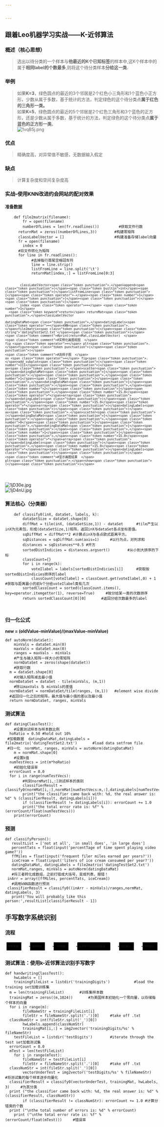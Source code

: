 ```yaml
---


---
```


<h2 id="跟着leo机器学习实战——k-近邻算法">跟着Leo机器学习实战——K-近邻算法</h2>
<h3 id="概述（核心思想）">概述（核心思想）</h3>
<blockquote>
<p>选出以待分类的一个样本与<strong>他最近的K个已知标签</strong>的样本中,这K个样本中的属于<strong>相同label的个数最多</strong>,则将这个待分类样本<strong>分给这一类.</strong></p>
</blockquote>
<h3 id="举例">举例</h3>
<blockquote>
<p>如果<strong>K=3</strong>，绿色圆点的最近的3个邻居是2个红色小三角形和1个蓝色小正方形，少数从属于多数，基于统计的方法，判定绿色的这个待分类点<strong>属于红色的三角形一类。</strong><br>
如果<strong>K=5</strong>，绿色圆点的最近的5个邻居是2个红色三角形和3个蓝色的正方形，还是少数从属于多数，基于统计的方法，判定绿色的这个待分类点<strong>属于蓝色的正方形一类</strong>。<br>
<img src="https://s2.ax1x.com/2020/02/15/1vqB5j.png" alt="1vqB5j.png"></p>
</blockquote>
<h3 id="优点">优点</h3>
<blockquote>
<p>精确度高，对异常值不敏感，无数据输入假定</p>
</blockquote>
<h3 id="缺点">缺点</h3>
<blockquote>
<p>计算复杂度和空间复杂度高</p>
</blockquote>
<h3 id="实战--使用knn改进约会网站的配对效果">实战–使用KNN改进约会网站的配对效果</h3>
<h4 id="准备数据">准备数据</h4>
<pre class=" language-py"><code class="prism  language-py">    <span class="token keyword">def</span> <span class="token function">file2matrix</span><span class="token punctuation">(</span>filename<span class="token punctuation">)</span><span class="token punctuation">:</span>  
        fr <span class="token operator">=</span> <span class="token builtin">open</span><span class="token punctuation">(</span>filename<span class="token punctuation">)</span>  
        numberOfLines <span class="token operator">=</span> <span class="token builtin">len</span><span class="token punctuation">(</span>fr<span class="token punctuation">.</span>readlines<span class="token punctuation">(</span><span class="token punctuation">)</span><span class="token punctuation">)</span>         <span class="token comment">#获取文件行数  </span>
      returnMat <span class="token operator">=</span> zeros<span class="token punctuation">(</span><span class="token punctuation">(</span>numberOfLines<span class="token punctuation">,</span><span class="token number">3</span><span class="token punctuation">)</span><span class="token punctuation">)</span>        <span class="token comment">#构建零矩阵  </span>
      classLabelVector <span class="token operator">=</span> <span class="token punctuation">[</span><span class="token punctuation">]</span>                       <span class="token comment">#构建准备存储label向量  </span>
      fr <span class="token operator">=</span> <span class="token builtin">open</span><span class="token punctuation">(</span>filename<span class="token punctuation">)</span>  
        index <span class="token operator">=</span> <span class="token number">0</span>  
      <span class="token comment">#将文件转化为矩阵  </span>
      <span class="token keyword">for</span> line <span class="token keyword">in</span> fr<span class="token punctuation">.</span>readlines<span class="token punctuation">(</span><span class="token punctuation">)</span><span class="token punctuation">:</span>  
            <span class="token comment">#去掉每行首尾空格回车符  </span>
		    line <span class="token operator">=</span> line<span class="token punctuation">.</span>strip<span class="token punctuation">(</span><span class="token punctuation">)</span>  
            listFromLine <span class="token operator">=</span> line<span class="token punctuation">.</span>split<span class="token punctuation">(</span><span class="token string">'\t'</span><span class="token punctuation">)</span>  
            returnMat<span class="token punctuation">[</span>index<span class="token punctuation">,</span><span class="token punctuation">:</span><span class="token punctuation">]</span> <span class="token operator">=</span> listFromLine<span class="token punctuation">[</span><span class="token number">0</span><span class="token punctuation">:</span><span class="token number">3</span><span class="token punctuation">]</span>  
      
            classLabelVector<span class="token punctuation">.</span>append<span class="token punctuation">(</span><span class="token builtin">int</span><span class="token punctuation">(</span>listFromLine<span class="token punctuation">[</span><span class="token operator">-</span><span class="token number">1</span><span class="token punctuation">]</span><span class="token punctuation">)</span><span class="token punctuation">)</span>  
            index <span class="token operator">+=</span> <span class="token number">1</span>  
      <span class="token keyword">return</span> returnMat<span class="token punctuation">,</span>classLabelVector

    datingDataMat<span class="token punctuation">,</span>datingLabels<span class="token operator">=</span>kNN<span class="token punctuation">.</span>file2matrix<span class="token punctuation">(</span><span class="token string">'datingTestSet2.txt'</span><span class="token punctuation">)</span>  
    <span class="token comment">#print(returnMat,classLabelVector)  </span>
    <span class="token comment">#实例化画图视图  </span>
    fig <span class="token operator">=</span> plt<span class="token punctuation">.</span>figure<span class="token punctuation">(</span><span class="token punctuation">)</span>  
    <span class="token comment">#选择子图  </span>
    ax <span class="token operator">=</span> fig<span class="token punctuation">.</span>add_subplot<span class="token punctuation">(</span><span class="token number">111</span><span class="token punctuation">)</span>  
    ax<span class="token punctuation">.</span>scatter<span class="token punctuation">(</span>datingDataMat<span class="token punctuation">[</span><span class="token punctuation">:</span><span class="token punctuation">,</span><span class="token number">1</span><span class="token punctuation">]</span><span class="token punctuation">,</span>datingDataMat<span class="token punctuation">[</span><span class="token punctuation">:</span><span class="token punctuation">,</span><span class="token number">2</span><span class="token punctuation">]</span><span class="token punctuation">,</span><span class="token number">15.0</span><span class="token operator">*</span>array<span class="token punctuation">(</span>datingLabels<span class="token punctuation">)</span><span class="token punctuation">,</span><span class="token number">15.0</span><span class="token operator">*</span>array<span class="token punctuation">(</span>datingLabels<span class="token punctuation">)</span><span class="token punctuation">)</span>  
    ax<span class="token punctuation">.</span>scatter<span class="token punctuation">(</span>datingDataMat<span class="token punctuation">[</span><span class="token punctuation">:</span><span class="token punctuation">,</span><span class="token number">0</span><span class="token punctuation">]</span><span class="token punctuation">,</span>datingDataMat<span class="token punctuation">[</span><span class="token punctuation">:</span><span class="token punctuation">,</span><span class="token number">1</span><span class="token punctuation">]</span><span class="token punctuation">,</span><span class="token number">15.0</span><span class="token operator">*</span>array<span class="token punctuation">(</span>datingLabels<span class="token punctuation">)</span><span class="token punctuation">,</span><span class="token number">15.0</span><span class="token operator">*</span>array<span class="token punctuation">(</span>datingLabels<span class="token punctuation">)</span><span class="token punctuation">)</span>
    <span class="token comment">#显示画图结果  </span>
    plt<span class="token punctuation">.</span>show<span class="token punctuation">(</span><span class="token punctuation">)</span>
</code></pre>
<p><img src="https://s2.ax1x.com/2020/02/14/1jD30e.jpg" alt="1jD30e.jpg"><br>
<img src="https://s2.ax1x.com/2020/02/14/1jD4nU.jpg" alt="1jD4nU.jpg"></p>
<h3 id="算法核心（分类器）">算法核心（分类器）</h3>
<pre class=" language-python"><code class="prism  language-python">    <span class="token keyword">def</span> <span class="token function">classify0</span><span class="token punctuation">(</span>inX<span class="token punctuation">,</span> dataSet<span class="token punctuation">,</span> labels<span class="token punctuation">,</span> k<span class="token punctuation">)</span><span class="token punctuation">:</span>  
        dataSetSize <span class="token operator">=</span> dataSet<span class="token punctuation">.</span>shape<span class="token punctuation">[</span><span class="token number">0</span><span class="token punctuation">]</span>  
        diffMat <span class="token operator">=</span> tile<span class="token punctuation">(</span>inX<span class="token punctuation">,</span> <span class="token punctuation">(</span>dataSetSize<span class="token punctuation">,</span><span class="token number">1</span><span class="token punctuation">)</span><span class="token punctuation">)</span> <span class="token operator">-</span> dataSet      <span class="token comment">#tile产生以inX为元素包，形成(dataSetSize,1)矩阵，返回inX与dataSet各点坐标差值。  </span>
	    sqDiffMat <span class="token operator">=</span> diffMat<span class="token operator">**</span><span class="token number">2</span> <span class="token comment">#计算点inX与各点欧式距离平方。  </span>
        sqDistances <span class="token operator">=</span> sqDiffMat<span class="token punctuation">.</span><span class="token builtin">sum</span><span class="token punctuation">(</span>axis<span class="token operator">=</span><span class="token number">1</span><span class="token punctuation">)</span>     <span class="token comment">#以行为点，对列求和  </span>
        distances <span class="token operator">=</span> sqDistances<span class="token operator">**</span><span class="token number">0.5</span> <span class="token comment">#开方  </span>
        sortedDistIndicies <span class="token operator">=</span> distances<span class="token punctuation">.</span>argsort<span class="token punctuation">(</span><span class="token punctuation">)</span>        <span class="token comment">#从小到大排序的下标  </span>
        classCount<span class="token operator">=</span><span class="token punctuation">{</span><span class="token punctuation">}</span>
        <span class="token keyword">for</span> i <span class="token keyword">in</span> <span class="token builtin">range</span><span class="token punctuation">(</span>k<span class="token punctuation">)</span><span class="token punctuation">:</span>  
	        voteIlabel <span class="token operator">=</span> labels<span class="token punctuation">[</span>sortedDistIndicies<span class="token punctuation">[</span>i<span class="token punctuation">]</span><span class="token punctuation">]</span>      <span class="token comment">#获取按sortedDistIndicies排序的label  </span>
	        classCount<span class="token punctuation">[</span>voteIlabel<span class="token punctuation">]</span> <span class="token operator">=</span> classCount<span class="token punctuation">.</span>get<span class="token punctuation">(</span>voteIlabel<span class="token punctuation">,</span><span class="token number">0</span><span class="token punctuation">)</span> <span class="token operator">+</span> <span class="token number">1</span> <span class="token comment">#获取与距离最小的前k个分给voteIlabel类有几次  </span>
        sortedClassCount <span class="token operator">=</span> <span class="token builtin">sorted</span><span class="token punctuation">(</span>classCount<span class="token punctuation">.</span>items<span class="token punctuation">(</span><span class="token punctuation">)</span><span class="token punctuation">,</span> key<span class="token operator">=</span>operator<span class="token punctuation">.</span>itemgetter<span class="token punctuation">(</span><span class="token number">1</span><span class="token punctuation">)</span><span class="token punctuation">,</span> reverse<span class="token operator">=</span><span class="token boolean">True</span><span class="token punctuation">)</span>     <span class="token comment">#按分给某一类的次数排序  </span>
        <span class="token keyword">return</span> sortedClassCount<span class="token punctuation">[</span><span class="token number">0</span><span class="token punctuation">]</span><span class="token punctuation">[</span><span class="token number">0</span><span class="token punctuation">]</span>       <span class="token comment">#返回分给次数最多的label</span>
        
</code></pre>
<h3 id="归一化公式">归一化公式</h3>
<p><strong>new = (oldValue-minValue)/(maxValue-minValue)</strong></p>
<pre class=" language-py"><code class="prism  language-py"><span class="token keyword">def</span> <span class="token function">autoNorm</span><span class="token punctuation">(</span>dataSet<span class="token punctuation">)</span><span class="token punctuation">:</span>  
    minVals <span class="token operator">=</span> dataSet<span class="token punctuation">.</span><span class="token builtin">min</span><span class="token punctuation">(</span><span class="token number">0</span><span class="token punctuation">)</span>  
    maxVals <span class="token operator">=</span> dataSet<span class="token punctuation">.</span><span class="token builtin">max</span><span class="token punctuation">(</span><span class="token number">0</span><span class="token punctuation">)</span>  
    ranges <span class="token operator">=</span> maxVals <span class="token operator">-</span> minVals  
    <span class="token comment">#产生与输入矩阵一样大小的零矩阵  </span>
	normDataSet <span class="token operator">=</span> zeros<span class="token punctuation">(</span>shape<span class="token punctuation">(</span>dataSet<span class="token punctuation">)</span><span class="token punctuation">)</span>  
    <span class="token comment">#获取行数  </span>
  m <span class="token operator">=</span> dataSet<span class="token punctuation">.</span>shape<span class="token punctuation">[</span><span class="token number">0</span><span class="token punctuation">]</span>  
    <span class="token comment">#对输入矩阵减去最小值  </span>
  normDataSet <span class="token operator">=</span> dataSet <span class="token operator">-</span> tile<span class="token punctuation">(</span>minVals<span class="token punctuation">,</span> <span class="token punctuation">(</span>m<span class="token punctuation">,</span><span class="token number">1</span><span class="token punctuation">)</span><span class="token punctuation">)</span>  
    <span class="token comment">#除以maxVals 与 minVals的差值  </span>
  normDataSet <span class="token operator">=</span> normDataSet<span class="token operator">/</span>tile<span class="token punctuation">(</span>ranges<span class="token punctuation">,</span> <span class="token punctuation">(</span>m<span class="token punctuation">,</span><span class="token number">1</span><span class="token punctuation">)</span><span class="token punctuation">)</span>   <span class="token comment">#element wise divide  </span>
  <span class="token comment">#返回归一化之后的矩阵，最大值与最小值的差以及最小值</span>
  <span class="token keyword">return</span> normDataSet<span class="token punctuation">,</span> ranges<span class="token punctuation">,</span> minVals
</code></pre>
<h3 id="测试算法">测试算法</h3>
<pre class=" language-py"><code class="prism  language-py"><span class="token keyword">def</span> <span class="token function">datingClassTest</span><span class="token punctuation">(</span><span class="token punctuation">)</span><span class="token punctuation">:</span>  
    <span class="token comment">#设置测试样本与样本数比例  </span>
  hoRatio <span class="token operator">=</span> <span class="token number">0.50</span> <span class="token comment">#hold out 10%  </span>
 <span class="token comment">#加载数据  datingDataMat,datingLabels = file2matrix('datingTestSet2.txt')       #load data setfrom file  </span>
 <span class="token comment">#归一化  normMat, ranges, minVals = autoNorm(datingDataMat)  </span>
    m <span class="token operator">=</span> normMat<span class="token punctuation">.</span>shape<span class="token punctuation">[</span><span class="token number">0</span><span class="token punctuation">]</span>  
    <span class="token comment">#设置k值  </span>
  numTestVecs <span class="token operator">=</span> <span class="token builtin">int</span><span class="token punctuation">(</span>m<span class="token operator">*</span>hoRatio<span class="token punctuation">)</span>  
    <span class="token comment">#初始化错误率  </span>
  errorCount <span class="token operator">=</span> <span class="token number">0.0</span>  
  <span class="token keyword">for</span> i <span class="token keyword">in</span> <span class="token builtin">range</span><span class="token punctuation">(</span>numTestVecs<span class="token punctuation">)</span><span class="token punctuation">:</span>  
        <span class="token comment">#判别normMat[i,:]测试样本的类别  </span>
        classifierResult <span class="token operator">=</span> classify0<span class="token punctuation">(</span>normMat<span class="token punctuation">[</span>i<span class="token punctuation">,</span><span class="token punctuation">:</span><span class="token punctuation">]</span><span class="token punctuation">,</span>normMat<span class="token punctuation">[</span>numTestVecs<span class="token punctuation">:</span>m<span class="token punctuation">,</span><span class="token punctuation">:</span><span class="token punctuation">]</span><span class="token punctuation">,</span>datingLabels<span class="token punctuation">[</span>numTestVecs<span class="token punctuation">:</span>m<span class="token punctuation">]</span><span class="token punctuation">,</span><span class="token number">3</span><span class="token punctuation">)</span>  
        <span class="token keyword">print</span><span class="token punctuation">(</span><span class="token string">"the classifier came back with: %d, the real answer is: %d"</span> <span class="token operator">%</span> <span class="token punctuation">(</span>classifierResult<span class="token punctuation">,</span> datingLabels<span class="token punctuation">[</span>i<span class="token punctuation">]</span><span class="token punctuation">)</span><span class="token punctuation">)</span>  
        <span class="token keyword">if</span> <span class="token punctuation">(</span>classifierResult <span class="token operator">!=</span> datingLabels<span class="token punctuation">[</span>i<span class="token punctuation">]</span><span class="token punctuation">)</span><span class="token punctuation">:</span> errorCount <span class="token operator">+=</span> <span class="token number">1.0</span>  
        <span class="token keyword">print</span><span class="token punctuation">(</span><span class="token string">"the total error rate is: %f"</span> <span class="token operator">%</span> <span class="token punctuation">(</span>errorCount<span class="token operator">/</span><span class="token builtin">float</span><span class="token punctuation">(</span>numTestVecs<span class="token punctuation">)</span><span class="token punctuation">)</span><span class="token punctuation">)</span>  
    <span class="token keyword">print</span><span class="token punctuation">(</span>errorCount<span class="token punctuation">)</span>
</code></pre>
<h3 id="预测">预测</h3>
<pre class=" language-py"><code class="prism  language-py"><span class="token keyword">def</span> <span class="token function">classifyPerson</span><span class="token punctuation">(</span><span class="token punctuation">)</span><span class="token punctuation">:</span>  
   resultList <span class="token operator">=</span> <span class="token punctuation">[</span><span class="token string">'not at all'</span><span class="token punctuation">,</span> <span class="token string">'in small does'</span><span class="token punctuation">,</span> <span class="token string">'in large does'</span><span class="token punctuation">]</span>  
   percentTats <span class="token operator">=</span> <span class="token builtin">float</span><span class="token punctuation">(</span><span class="token builtin">input</span><span class="token punctuation">(</span><span class="token string">'percentTage of time spent playing video game?'</span><span class="token punctuation">)</span><span class="token punctuation">)</span>  
   ffMiles <span class="token operator">=</span> <span class="token builtin">float</span><span class="token punctuation">(</span><span class="token builtin">input</span><span class="token punctuation">(</span><span class="token string">'frequent filer miles earned per years?'</span><span class="token punctuation">)</span><span class="token punctuation">)</span>  
   iceCream <span class="token operator">=</span> <span class="token builtin">float</span><span class="token punctuation">(</span><span class="token builtin">input</span><span class="token punctuation">(</span><span class="token string">'liters of ice cream consumed per year?'</span><span class="token punctuation">)</span><span class="token punctuation">)</span>  
   datingDataMat<span class="token punctuation">,</span> datingLabels <span class="token operator">=</span> file2matrix<span class="token punctuation">(</span><span class="token string">'datingTestSet2.txt'</span><span class="token punctuation">)</span>  
   normMat<span class="token punctuation">,</span>ranges<span class="token punctuation">,</span> minVals <span class="token operator">=</span> autoNorm<span class="token punctuation">(</span>datingDataMat<span class="token punctuation">)</span>  
   <span class="token comment">#将三者转化成数组，之前打错成大括号，变成列表，报错！  </span>
 inArr <span class="token operator">=</span> array<span class="token punctuation">(</span><span class="token punctuation">[</span>ffMiles<span class="token punctuation">,</span> percentTats<span class="token punctuation">,</span> iceCream<span class="token punctuation">]</span><span class="token punctuation">)</span>  
   <span class="token comment">#调用kNN函数进行预测  </span>
 classifierResult <span class="token operator">=</span> classify0<span class="token punctuation">(</span><span class="token punctuation">(</span>inArr <span class="token operator">-</span> minVals<span class="token punctuation">)</span><span class="token operator">/</span>ranges<span class="token punctuation">,</span>normMat<span class="token punctuation">,</span> datingLabels<span class="token punctuation">,</span> <span class="token number">3</span><span class="token punctuation">)</span>  
   <span class="token keyword">print</span><span class="token punctuation">(</span><span class="token string">'You will probably like this person:'</span><span class="token punctuation">,</span>resultList<span class="token punctuation">[</span>classifierResult <span class="token operator">-</span> <span class="token number">1</span><span class="token punctuation">]</span><span class="token punctuation">)</span>
</code></pre>
<h2 id="手写数字系统识别">手写数字系统识别</h2>
<h3 id="流程">流程</h3>
<div class="mermaid"><svg xmlns="http://www.w3.org/2000/svg" id="mermaid-svg-83rpFtr5TET6mIng" width="100%" style="max-width: 874.140625px;" viewBox="0 0 874.140625 62"><g transform="translate(-12, -12)"><g class="output"><g class="clusters"></g><g class="edgePaths"><g class="edgePath" style="opacity: 1;"><path class="path" d="M104,43L129,43L154,43" marker-end="url(#arrowhead932)" style="fill:none"></path><defs><marker id="arrowhead932" viewBox="0 0 10 10" refX="9" refY="5" markerUnits="strokeWidth" markerWidth="8" markerHeight="6" orient="auto"><path d="M 0 0 L 10 5 L 0 10 z" class="arrowheadPath" style="stroke-width: 1; stroke-dasharray: 1, 0;"></path></marker></defs></g><g class="edgePath" style="opacity: 1;"><path class="path" d="M238,43L263,43L288,43" marker-end="url(#arrowhead933)" style="fill:none"></path><defs><marker id="arrowhead933" viewBox="0 0 10 10" refX="9" refY="5" markerUnits="strokeWidth" markerWidth="8" markerHeight="6" orient="auto"><path d="M 0 0 L 10 5 L 0 10 z" class="arrowheadPath" style="stroke-width: 1; stroke-dasharray: 1, 0;"></path></marker></defs></g><g class="edgePath" style="opacity: 1;"><path class="path" d="M372,43L397,43L422,43" marker-end="url(#arrowhead934)" style="fill:none"></path><defs><marker id="arrowhead934" viewBox="0 0 10 10" refX="9" refY="5" markerUnits="strokeWidth" markerWidth="8" markerHeight="6" orient="auto"><path d="M 0 0 L 10 5 L 0 10 z" class="arrowheadPath" style="stroke-width: 1; stroke-dasharray: 1, 0;"></path></marker></defs></g><g class="edgePath" style="opacity: 1;"><path class="path" d="M610.140625,43L635.140625,43L660.140625,43" marker-end="url(#arrowhead935)" style="fill:none"></path><defs><marker id="arrowhead935" viewBox="0 0 10 10" refX="9" refY="5" markerUnits="strokeWidth" markerWidth="8" markerHeight="6" orient="auto"><path d="M 0 0 L 10 5 L 0 10 z" class="arrowheadPath" style="stroke-width: 1; stroke-dasharray: 1, 0;"></path></marker></defs></g><g class="edgePath" style="opacity: 1;"><path class="path" d="M744.140625,43L769.140625,43L794.140625,43" marker-end="url(#arrowhead936)" style="fill:none"></path><defs><marker id="arrowhead936" viewBox="0 0 10 10" refX="9" refY="5" markerUnits="strokeWidth" markerWidth="8" markerHeight="6" orient="auto"><path d="M 0 0 L 10 5 L 0 10 z" class="arrowheadPath" style="stroke-width: 1; stroke-dasharray: 1, 0;"></path></marker></defs></g></g><g class="edgeLabels"><g class="edgeLabel" style="opacity: 1;" transform=""><g transform="translate(0,0)" class="label"><foreignObject width="0" height="0"><div xmlns="http://www.w3.org/1999/xhtml" style="display: inline-block; white-space: nowrap;"><span class="edgeLabel"></span></div></foreignObject></g></g><g class="edgeLabel" style="opacity: 1;" transform=""><g transform="translate(0,0)" class="label"><foreignObject width="0" height="0"><div xmlns="http://www.w3.org/1999/xhtml" style="display: inline-block; white-space: nowrap;"><span class="edgeLabel"></span></div></foreignObject></g></g><g class="edgeLabel" style="opacity: 1;" transform=""><g transform="translate(0,0)" class="label"><foreignObject width="0" height="0"><div xmlns="http://www.w3.org/1999/xhtml" style="display: inline-block; white-space: nowrap;"><span class="edgeLabel"></span></div></foreignObject></g></g><g class="edgeLabel" style="opacity: 1;" transform=""><g transform="translate(0,0)" class="label"><foreignObject width="0" height="0"><div xmlns="http://www.w3.org/1999/xhtml" style="display: inline-block; white-space: nowrap;"><span class="edgeLabel"></span></div></foreignObject></g></g><g class="edgeLabel" style="opacity: 1;" transform=""><g transform="translate(0,0)" class="label"><foreignObject width="0" height="0"><div xmlns="http://www.w3.org/1999/xhtml" style="display: inline-block; white-space: nowrap;"><span class="edgeLabel"></span></div></foreignObject></g></g></g><g class="nodes"><g class="node" style="opacity: 1;" id="收集数据" transform="translate(62,43)"><rect rx="0" ry="0" x="-42" y="-23" width="84" height="46"></rect><g class="label" transform="translate(0,0)"><g transform="translate(-32,-13)"><foreignObject width="64" height="26"><div xmlns="http://www.w3.org/1999/xhtml" style="display: inline-block; white-space: nowrap;">收集数据</div></foreignObject></g></g></g><g class="node" style="opacity: 1;" id="准备数据" transform="translate(196,43)"><rect rx="0" ry="0" x="-42" y="-23" width="84" height="46"></rect><g class="label" transform="translate(0,0)"><g transform="translate(-32,-13)"><foreignObject width="64" height="26"><div xmlns="http://www.w3.org/1999/xhtml" style="display: inline-block; white-space: nowrap;">准备数据</div></foreignObject></g></g></g><g class="node" style="opacity: 1;" id="分析数据" transform="translate(330,43)"><rect rx="0" ry="0" x="-42" y="-23" width="84" height="46"></rect><g class="label" transform="translate(0,0)"><g transform="translate(-32,-13)"><foreignObject width="64" height="26"><div xmlns="http://www.w3.org/1999/xhtml" style="display: inline-block; white-space: nowrap;">分析数据</div></foreignObject></g></g></g><g class="node" style="opacity: 1;" id="训练算法" transform="translate(516.0703125,43)"><rect rx="5" ry="5" x="-94.0703125" y="-23" width="188.140625" height="46"></rect><g class="label" transform="translate(0,0)"><g transform="translate(-84.0703125,-13)"><foreignObject width="168.140625" height="26"><div xmlns="http://www.w3.org/1999/xhtml" style="display: inline-block; white-space: nowrap;">此步骤不适合k近邻算法</div></foreignObject></g></g></g><g class="node" style="opacity: 1;" id="测试算法" transform="translate(702.140625,43)"><rect rx="0" ry="0" x="-42" y="-23" width="84" height="46"></rect><g class="label" transform="translate(0,0)"><g transform="translate(-32,-13)"><foreignObject width="64" height="26"><div xmlns="http://www.w3.org/1999/xhtml" style="display: inline-block; white-space: nowrap;">测试算法</div></foreignObject></g></g></g><g class="node" style="opacity: 1;" id="使用算法" transform="translate(836.140625,43)"><rect rx="0" ry="0" x="-42" y="-23" width="84" height="46"></rect><g class="label" transform="translate(0,0)"><g transform="translate(-32,-13)"><foreignObject width="64" height="26"><div xmlns="http://www.w3.org/1999/xhtml" style="display: inline-block; white-space: nowrap;">使用算法</div></foreignObject></g></g></g></g></g></g></svg></div>
<h3 id="测试算法：使用k-近邻算法识别手写数字">测试算法：使用k-近邻算法识别手写数字</h3>
<pre class=" language-py"><code class="prism  language-py"><span class="token keyword">def</span> <span class="token function">handwritingClassTest</span><span class="token punctuation">(</span><span class="token punctuation">)</span><span class="token punctuation">:</span>  
    hwLabels <span class="token operator">=</span> <span class="token punctuation">[</span><span class="token punctuation">]</span>         
    trainingFileList <span class="token operator">=</span> listdir<span class="token punctuation">(</span><span class="token string">'trainingDigits'</span><span class="token punctuation">)</span>           <span class="token comment">#load the training set加载训练集  </span>
  m <span class="token operator">=</span> <span class="token builtin">len</span><span class="token punctuation">(</span>trainingFileList<span class="token punctuation">)</span>       <span class="token comment">#训练集样本数  </span>
  trainingMat <span class="token operator">=</span> zeros<span class="token punctuation">(</span><span class="token punctuation">(</span>m<span class="token punctuation">,</span><span class="token number">1024</span><span class="token punctuation">)</span><span class="token punctuation">)</span>       <span class="token comment">#为美国样本初始化一个零向量，以存储每个样本的向量  </span>
  <span class="token keyword">for</span> i <span class="token keyword">in</span> <span class="token builtin">range</span><span class="token punctuation">(</span>m<span class="token punctuation">)</span><span class="token punctuation">:</span>  
        fileNameStr <span class="token operator">=</span> trainingFileList<span class="token punctuation">[</span>i<span class="token punctuation">]</span>  
        fileStr <span class="token operator">=</span> fileNameStr<span class="token punctuation">.</span>split<span class="token punctuation">(</span><span class="token string">'.'</span><span class="token punctuation">)</span><span class="token punctuation">[</span><span class="token number">0</span><span class="token punctuation">]</span>     <span class="token comment">#take off .txt  </span>
  classNumStr <span class="token operator">=</span> <span class="token builtin">int</span><span class="token punctuation">(</span>fileStr<span class="token punctuation">.</span>split<span class="token punctuation">(</span><span class="token string">'_'</span><span class="token punctuation">)</span><span class="token punctuation">[</span><span class="token number">0</span><span class="token punctuation">]</span><span class="token punctuation">)</span>  
        hwLabels<span class="token punctuation">.</span>append<span class="token punctuation">(</span>classNumStr<span class="token punctuation">)</span>  
        trainingMat<span class="token punctuation">[</span>i<span class="token punctuation">,</span><span class="token punctuation">:</span><span class="token punctuation">]</span> <span class="token operator">=</span> img2vector<span class="token punctuation">(</span><span class="token string">'trainingDigits/%s'</span> <span class="token operator">%</span> fileNameStr<span class="token punctuation">)</span>  
    testFileList <span class="token operator">=</span> listdir<span class="token punctuation">(</span><span class="token string">'testDigits'</span><span class="token punctuation">)</span>        <span class="token comment">#iterate through the test set加载测试集  </span>
  errorCount <span class="token operator">=</span> <span class="token number">0.0</span>  
  mTest <span class="token operator">=</span> <span class="token builtin">len</span><span class="token punctuation">(</span>testFileList<span class="token punctuation">)</span>  
    <span class="token keyword">for</span> i <span class="token keyword">in</span> <span class="token builtin">range</span><span class="token punctuation">(</span>mTest<span class="token punctuation">)</span><span class="token punctuation">:</span>  
        fileNameStr <span class="token operator">=</span> testFileList<span class="token punctuation">[</span>i<span class="token punctuation">]</span>  
        fileStr <span class="token operator">=</span> fileNameStr<span class="token punctuation">.</span>split<span class="token punctuation">(</span><span class="token string">'.'</span><span class="token punctuation">)</span><span class="token punctuation">[</span><span class="token number">0</span><span class="token punctuation">]</span>     <span class="token comment">#take off .txt  </span>
  classNumStr <span class="token operator">=</span> <span class="token builtin">int</span><span class="token punctuation">(</span>fileStr<span class="token punctuation">.</span>split<span class="token punctuation">(</span><span class="token string">'_'</span><span class="token punctuation">)</span><span class="token punctuation">[</span><span class="token number">0</span><span class="token punctuation">]</span><span class="token punctuation">)</span>  
        vectorUnderTest <span class="token operator">=</span> img2vector<span class="token punctuation">(</span><span class="token string">'testDigits/%s'</span> <span class="token operator">%</span> fileNameStr<span class="token punctuation">)</span>     <span class="token comment">#将测试集的每个样本逐步向量化  </span>
  classifierResult <span class="token operator">=</span> classify0<span class="token punctuation">(</span>vectorUnderTest<span class="token punctuation">,</span> trainingMat<span class="token punctuation">,</span> hwLabels<span class="token punctuation">,</span> <span class="token number">3</span><span class="token punctuation">)</span>     <span class="token comment">#为其分类  </span>
  <span class="token keyword">print</span> <span class="token punctuation">(</span><span class="token string">"the classifier came back with: %d, the real answer is: %d"</span> <span class="token operator">%</span> <span class="token punctuation">(</span>classifierResult<span class="token punctuation">,</span> classNumStr<span class="token punctuation">)</span><span class="token punctuation">)</span>  
        <span class="token keyword">if</span> <span class="token punctuation">(</span>classifierResult <span class="token operator">!=</span> classNumStr<span class="token punctuation">)</span><span class="token punctuation">:</span> errorCount <span class="token operator">+=</span> <span class="token number">1.0</span> <span class="token comment">#计算分错类的个数  </span>
  <span class="token keyword">print</span> <span class="token punctuation">(</span><span class="token string">"\nthe total number of errors is: %d"</span> <span class="token operator">%</span> errorCount<span class="token punctuation">)</span>  
    <span class="token keyword">print</span> <span class="token punctuation">(</span><span class="token string">"\nthe total error rate is: %f"</span> <span class="token operator">%</span> <span class="token punctuation">(</span>errorCount<span class="token operator">/</span><span class="token builtin">float</span><span class="token punctuation">(</span>mTest<span class="token punctuation">)</span><span class="token punctuation">)</span><span class="token punctuation">)</span>     <span class="token comment">#错误率</span>
</code></pre>

